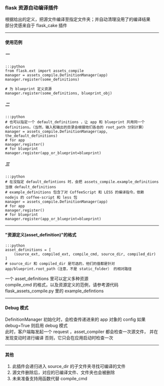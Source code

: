 ### flask 资源自动编译插件  
根据给出的定义，把源文件编译至指定文件夹；并自动清理没用了的编译结果  
部分灵感来自于 flask_cake 插件

---

#### 使用范例

##### 一

    :::python
    from flask.ext import assets_compile
    manager = assets_compile.DefinitionManager(app)
    manager.register(some_definitions)

    # 为 blueprint 定义资源
    manager.register(some_definitions, blueprint_obj)

##### 二

    :::python
    # 也可以指定一个 default_definitions ，让 app 和 blueprint 共用同一个 definitions。（当然，输入和输出的目录会根据他们各自的 root_path 分别计算）
    manager = assets_compile.DefinitionManager(app, the_default_definitions)
    # for app
    manager.register()
    # for blueprint
    manager.register(app_or_blueprint=blueprint)

##### 三

    :::python
    # 在没指定 default_defintions 时，会把 assets_compile.example_definitions 当做 default_definitions
    # example_definitions 包含了对 CoffeeScript 和 LESS 的编译指令，依赖 nodejs 的 coffee-script 和 less 包
    manager = assets_compile.DefinitionManager(app)
    # for app
    manager.register()
    # for blueprint
    manager.register(app_or_blueprint=blueprint)

---

#### "资源定义(asset_definition)"的格式

    :::python
    asset_definitions = [
        (source_ext, compiled_ext, compile_cmd, source_dir, compiled_dir)
    ]
    # source_dir 和 compiled_dir 是可选的，他们的值都是针对 app/blueprint.root_path（注意，不是 static_folder） 的相对路径

一个 asset_definitions 里可以定义多种资源  
compile_cmd 的格式，以及资源定义的范例，请参考源代码 flask_assets_compile.py 里的 example_defintions

---

#### Debug 模式

DefinitionManager 初始化时，会检查传递进来的 app 对象的 config
如果 debug=True 则启用 debug 模式  
此时，客户端每发起一个 request ，asset_compiler 都会检查一次源文件， 并在发现变动时进行编译
否则，它只会在应用启动时检查一次

---

#### 其他

1. 此插件会递归进入 source_dir 的子文件夹寻找可编译的文件  
2. 源文件删除后，对应的已编译文件、文件夹也会被删除  
3. 未来准备支持用函数代替 compile_cmd

